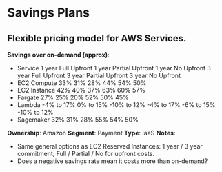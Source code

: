 # Savings Plans

## Flexible pricing model for AWS Services.

**Savings over on-demand (approx)**:

- Service 1 year Full Upfront 1 year Partial Upfront 1 year No Upfront 3 year Full Upfront 3 year Partial Upfront 3 year No Upfront
- EC2 Compute 33% 31% 28% 44% 54% 50%
- EC2 Instance 42% 40% 37% 63% 60% 57%
- Fargate 27% 25% 20% 52% 50% 45%
- Lambda -4% to 17% 0% to 15% -10% to 12% -4% to 17% -6% to 15% -10% to 12%
- Sagemaker 32% 31% 28% 55% 54% 50%

**Ownership**: Amazon
**Segment**: Payment
**Type**: IaaS
**Notes**:

- Same general options as EC2 Reserved Instances: 1 year / 3 year commitment, Full / Partial / No for upfront costs.
- Does a negative savings rate mean it costs more than on-demand?
